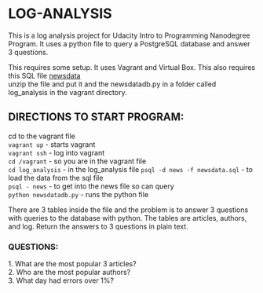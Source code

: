 
<h1>LOG-ANALYSIS</h1>

This is a log analysis project for Udacity Intro to Programming Nanodegree Program.
It uses a python file to query a PostgreSQL database 
and answer 3 questions. 

This requires some setup.  It uses Vagrant and Virtual Box.   This also requires
this SQL file [newsdata](https://d17h27t6h515a5.cloudfront.net/topher/2016/August/57b5f748_newsdata/newsdata.zip)<br>
unzip the file and put it and the newsdatadb.py in a folder called log_analysis in the vagrant directory.

<h2>DIRECTIONS TO START PROGRAM:</h2>

cd to the vagrant file<br>
`vagrant up` - starts vagrant<br>
`vagrant ssh`  - log into vagrant<br>
`cd /vagrant`  - so you are in the vagrant file<br>
`cd log_analysis`  -  in the log_analysis file
`psql -d news -f newsdata.sql`  - to load the data from the sql file<br>
`psql - news`  - to get into the news file so can query<br>
`python newsdatadb.py`  - runs the python file

There are 3 tables inside the file and the problem is to answer 3 questions with queries to the 
database with python. The tables are articles, authors, and log.  Return the answers to 3 questions
in plain text.

<h3>QUESTIONS:</h3>
1.  What are the most popular 3 articles?<br>
2.  Who are the most popular authors?<br>
3.  What day had errors over 1%?
